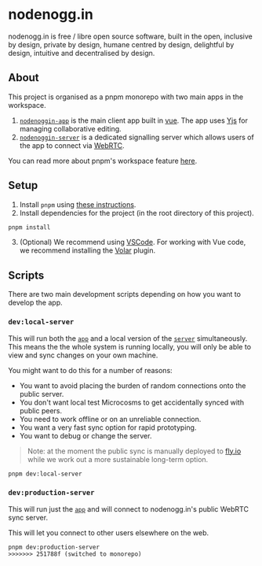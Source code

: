 # nodenogg.in

nodenogg.in is free / libre open source software, built in the open, inclusive by design, private by design, humane centred by design, delightful by design, intuitive and decentralised by design.

## About

This project is organised as a pnpm monorepo with two main apps in the workspace.

1. [`nodenoggin-app`](./app) is the main client app built in [vue](https://vuejs.org/). The app uses [Yjs](https://yjs.dev/) for managing collaborative editing.
2. [`nodenoggin-server`](./server) is a dedicated signalling server which allows users of the app to connect via [WebRTC](https://webrtc.org/).

You can read more about pnpm's workspace feature [here](https://pnpm.io/workspaces).

## Setup

1. Install `pnpm` using [these instructions](https://pnpm.io/installation).
2. Install dependencies for the project (in the root directory of this project).

```bash
pnpm install
````

3. (Optional) We recommend using [VSCode](https://code.visualstudio.com/). For working with Vue code, we recommend installing the [Volar](https://marketplace.visualstudio.com/items?itemName=Vue.volar) plugin.

## Scripts

There are two main development scripts depending on how you want to develop the app.

### `dev:local-server`

This will run both the [`app`](./app/) and a local version of the [`server`](./server/) simultaneously. This means the the whole system is running locally, you will only be able to view and sync changes on your own machine.

You might want to do this for a number of reasons:

- You want to avoid placing the burden of random connections onto the public server.
- You don't want local test Microcosms to get accidentally synced with public peers.
- You need to work offline or on an unreliable connection.
- You want a very fast sync option for rapid prototyping.
- You want to debug or change the server.

> Note: at the moment the public sync is manually deployed to [fly.io](https://fly.io/) while we work out a more sustainable long-term option.

```bash
pnpm dev:local-server
```

### `dev:production-server`

This will run just the [`app`](./app/) and will connect to nodenogg.in's public WebRTC sync server.

This will let you connect to other users elsewhere on the web.

```
pnpm dev:production-server
>>>>>>> 251788f (switched to monorepo)
```
